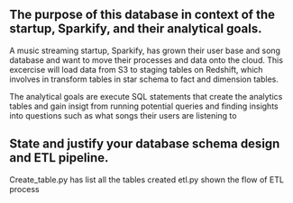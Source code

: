 ## The purpose of this database in context of the startup, Sparkify, and their analytical goals.


A music streaming startup, Sparkify, has grown their user base and song database and want to move their processes and data onto the cloud. This excercise will load data from S3 to staging tables on Redshift, which involves in transform tables in star schema to fact and dimension tables.

The analytical goals are execute SQL statements that create the analytics tables and gain insigt from running potential queries and finding insights into questions such as what songs their users are listening to

## State and justify your database schema design and ETL pipeline.
Create_table.py has list all the tables created
etl.py shown the flow of ETL process
